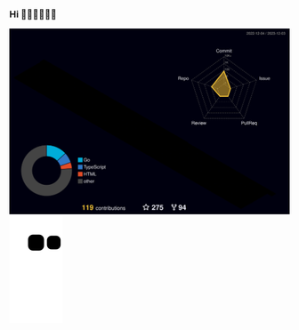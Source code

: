 ### Hi 👋🏾👋🏾👋🏾 

<!--
**jerrychan807/jerrychan807** is a ✨ _special_ ✨ repository because its `README.md` (this file) appears on your GitHub profile.

Here are some ideas to get you started:

- 🔭 I’m currently working on ...
- 🌱 I’m currently learning ...
- 👯 I’m looking to collaborate on ...
- 🤔 I’m looking for help with ...
- 💬 Ask me about ...
- 📫 How to reach me: ...
- 😄 Pronouns: ...
- ⚡ Fun fact: ...

![Top Langs](https://github-readme-stats.vercel.app/api/top-langs/?username=jerrychan807&theme=tokyonight&hide=html,javascript,css) ![jerrychan807's GitHub stats](https://github-readme-stats.vercel.app/api?username=jerrychan807&show_icons=true&theme=tokyonight)
-->
![3d](https://raw.githubusercontent.com/jerrychan807/jerrychan807/main/profile-3d-contrib/profile-night-rainbow.svg)
![snake](https://raw.githubusercontent.com/jerrychan807/jerrychan807/main/contribution-snake/github-contribution-grid-snake.svg)


